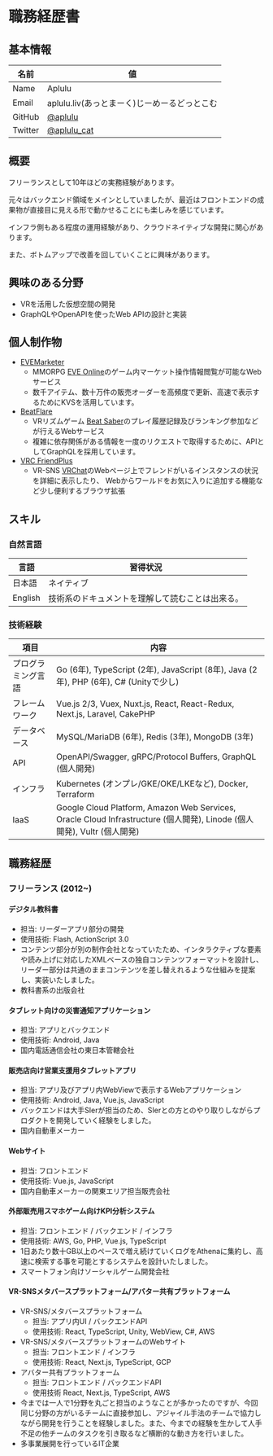 # 職務経歴書

## 基本情報

| 名前 | 値 |
| -- | -- |
| Name | Aplulu |
| Email | aplulu.liv(あっとまーく)じーめーるどっとこむ
| GitHub | [@aplulu](https://github.com/aplulu) |
| Twitter | [@aplulu_cat](https://twitter.com/aplulu_cat) |

## 概要
フリーランスとして10年ほどの実務経験があります。

元々はバックエンド領域をメインとしていましたが、最近はフロントエンドの成果物が直接目に見える形で動かせることにも楽しみを感じています。

インフラ側もある程度の運用経験があり、クラウドネイティブな開発に関心があります。

また、ボトムアップで改善を回していくことに興味があります。

## 興味のある分野

* VRを活用した仮想空間の開発
* GraphQLやOpenAPIを使ったWeb APIの設計と実装

## 個人制作物

* [EVEMarketer](https://evemarketer.com)
    * MMORPG [EVE Online](https://www.eveonline.com)のゲーム内マーケット操作情報閲覧が可能なWebサービス
    * 数千アイテム、数十万件の販売オーダーを高頻度で更新、高速で表示するためにKVSを活用しています。
* [BeatFlare](https://beatflare.net)
    * VRリズムゲーム [Beat Saber](https://beatsaber.com/)のプレイ履歴記録及びランキング参加などが行えるWebサービス
    * 複雑に依存関係がある情報を一度のリクエストで取得するために、APIとしてGraphQLを採用しています。
* [VRC FriendPlus](https://chrome.google.com/webstore/detail/vrc-friendplus/npceojboabjholnhdflmepdkkadnfcop?hl=ja)
    * VR-SNS [VRChat](https://vrchat.com)のWebページ上でフレンドがいるインスタンスの状況を詳細に表示したり、 Webからワールドをお気に入りに追加する機能など少し便利するブラウザ拡張

## スキル

### 自然言語
| 言語 | 習得状況 |
| -- | -- |
| 日本語 | ネイティブ |
| English | 技術系のドキュメントを理解して読むことは出来る。 |

### 技術経験
| 項目 | 内容 |
| -- | -- |
| プログラミング言語 | Go (6年), TypeScript (2年), JavaScript (8年), Java (2年), PHP (6年), C# (Unityで少し) |
| フレームワーク |  Vue.js 2/3, Vuex, Nuxt.js, React, React-Redux, Next.js, Laravel, CakePHP |
| データベース |  MySQL/MariaDB (6年), Redis (3年), MongoDB (3年) |
| API |  OpenAPI/Swagger, gRPC/Protocol Buffers, GraphQL (個人開発) |
| インフラ | Kubernetes (オンプレ/GKE/OKE/LKEなど), Docker, Terraform |
| IaaS | Google Cloud Platform, Amazon Web Services, Oracle Cloud Infrastructure (個人開発), Linode (個人開発), Vultr (個人開発)

## 職務経歴

### フリーランス (2012~)

#### デジタル教科書
 * 担当: リーダーアプリ部分の開発
 * 使用技術: Flash, ActionScript 3.0
 * コンテンツ部分が別の制作会社となっていたため、インタラクティブな要素や読み上げに対応したXMLベースの独自コンテンツフォーマットを設計し、リーダー部分は共通のままコンテンツを差し替えれるような仕組みを提案し、実装いたしました。
 * 教科書系の出版会社

#### タブレット向けの災害通知アプリケーション
 * 担当: アプリとバックエンド
 * 使用技術: Android, Java
 * 国内電話通信会社の東日本管轄会社

#### 販売店向け営業支援用タブレットアプリ
 * 担当: アプリ及びアプリ内WebViewで表示するWebアプリケーション
 * 使用技術: Android, Java, Vue.js, JavaScript
 * バックエンドは大手SIerが担当のため、SIerとの方とのやり取りしながらプロダクトを開発していく経験をしました。
 * 国内自動車メーカー

#### Webサイト
 * 担当: フロントエンド
 * 使用技術: Vue.js, JavaScript
 * 国内自動車メーカーの関東エリア担当販売会社

#### 外部販売用スマホゲーム向けKPI分析システム
 * 担当: フロントエンド / バックエンド / インフラ
 * 使用技術: AWS, Go, PHP, Vue.js, TypeScript
 * 1日あたり数十GB以上のペースで増え続けていくログをAthenaに集約し、高速に検索する事を可能とするシステムを設計いたしました。
 * スマートフォン向けソーシャルゲーム開発会社

#### VR-SNSメタバースプラットフォーム/アバター共有プラットフォーム
 * VR-SNS/メタバースプラットフォーム
   * 担当: アプリ内UI / バックエンドAPI
   * 使用技術: React, TypeScript, Unity, WebView, C#, AWS
 * VR-SNS/メタバースプラットフォームのWebサイト
   * 担当: フロントエンド / インフラ
   * 使用技術: React, Next.js, TypeScript, GCP
 * アバター共有プラットフォーム
   * 担当: フロントエンド / バックエンドAPI
   * 使用技術 React, Next.js, TypeScript, AWS
 * 今までは一人で1分野を丸ごと担当のようなことが多かったのですが、今回同じ分野の方がいるチームに直接参加し、アジャイル手法のチームで協力しながら開発を行うことを経験しました。また、今までの経験を生かして人手不足の他チームのタスクを引き取るなど横断的な動き方を行いました。
 * 多事業展開を行っているIT企業
